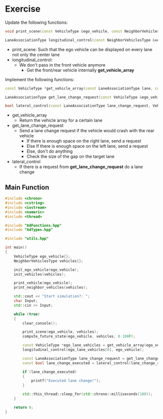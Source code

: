 # Exercise

Update the following functions:

```cpp
void print_scene(const VehicleType &ego_vehicle, const NeighborVehiclesType &vehicles);

LaneAssociationType longitudinal_control(const NeighborVehiclesType &vehicles,VehicleType &ego_vehicle);
```

- print_scene: Such that the ego vehicle can be displayed on every lane not only the center lane
- longitudinal_control:
  - We don't pass in the front vehicle anymore
    - Get the front/rear vehicle internally **get_vehicle_array**

Implement the following functions:

```cpp
const VehicleType *get_vehicle_array(const LaneAssociationType lane, const NeighborVehiclesType &vehicles);

LaneAssociationType get_lane_change_request(const VehicleType &ego_vehicle, const NeighborVehiclesType &vehicles);

bool lateral_control(const LaneAssociationType lane_change_request, VehicleType &ego_vehicle);
```

- get_vehicle_array
  - Return the vehicle array for a certain lane
- get_lane_change_request
  - Send a lane change request if the vehicle would crash with the rear vehicle
    - If there is enough space on the right lane, send a request
    - Else If there is enough space on the left lane, send a request
    - Else, don't do anything
    - Check the size of the gap on the target lane
- lateral_control
  - If there is a request from **get_lane_change_request** do a lane change

## Main Function

```cpp
#include <chrono>
#include <cstring>
#include <iostream>
#include <numeric>
#include <thread>

#include "AdFunctions.hpp"
#include "AdTypes.hpp"

#include "utils.hpp"

int main()
{
    VehicleType ego_vehicle{};
    NeighborVehiclesType vehicles{};

    init_ego_vehicle(ego_vehicle);
    init_vehicles(vehicles);

    print_vehicle(ego_vehicle);
    print_neighbor_vehicles(vehicles);

    std::cout << "Start simulation?: ";
    char Input;
    std::cin >> Input;

    while (true)
    {
        clear_console();

        print_scene(ego_vehicle, vehicles);
        compute_future_state(ego_vehicle, vehicles, 0.100F);

        const VehicleType *ego_lane_vehicles = get_vehicle_array(ego_vehicle.lane, vehicles);
        longitudinal_control(ego_lane_vehicles[0], ego_vehicle);

        const LaneAssociationType lane_change_request = get_lane_change_request(ego_vehicle, vehicles);
        const bool lane_change_executed = lateral_control(lane_change_request, ego_vehicle);

        if (lane_change_executed)
        {
            printf("Executed lane change!");
        }

        std::this_thread::sleep_for(std::chrono::milliseconds(100));
    }

    return 0;
}
```
